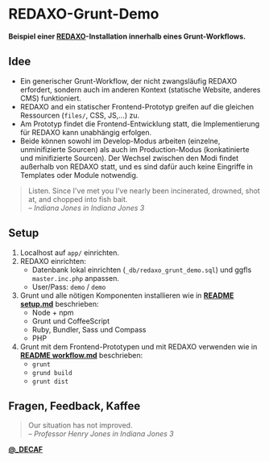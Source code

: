# REDAXO-Grunt-Demo

__Beispiel einer [REDAXO](http://www.redaxo.org)-Installation innerhalb eines Grunt-Workflows.__


## Idee

* Ein generischer Grunt-Workflow, der nicht zwangsläufig REDAXO erfordert, sondern auch im anderen Kontext (statische Website, anderes CMS) funktioniert.
* REDAXO and ein statischer Frontend-Prototyp greifen auf die gleichen Ressourcen (`files/`, CSS, JS,…) zu.
* Am Prototyp findet die Frontend-Entwicklung statt, die Implementierung für REDAXO kann unabhängig erfolgen.
* Beide können sowohl im Develop-Modus arbeiten (einzelne, unminifizierte Sourcen) als auch im Production-Modus (konkatinierte und minifizierte Sourcen). Der Wechsel zwischen den Modi findet außerhalb von REDAXO statt, und es sind dafür auch keine Eingriffe in Templates oder Module notwendig.


> Listen. Since I've met you I've nearly been incinerated, drowned, shot at, and chopped into fish bait.  
_– Indiana Jones in Indiana Jones 3_


##  Setup

1. Localhost auf `app/` einrichten.
2. REDAXO einrichten:
   * Datenbank lokal einrichten (`_db/redaxo_grunt_demo.sql`) und ggfls `master.inc.php` anpassen.
   * User/Pass: `demo` / `demo`
3. Grunt und alle nötigen Komponenten installieren wie in __[README setup.md](https://github.com/DECAF/REDAXO-Grunt-Demo/blob/master/README%20setup.md)__ beschrieben:
   * Node + npm
   * Grunt und CoffeeScript
   * Ruby, Bundler, Sass und Compass
   * PHP
4. Grunt mit dem Frontend-Prototypen und mit REDAXO verwenden wie in __[README workflow.md](https://github.com/DECAF/REDAXO-Grunt-Demo/blob/master/README%20workflow.md)__ beschrieben:
   * `grunt`
   * `grund build`
   * `grunt dist`


## Fragen, Feedback, Kaffee

> Our situation has not improved.  
_– Professor Henry Jones in Indiana Jones 3_


__[@_DECAF](http://twitter.com/_DECAF)__  
